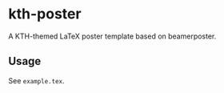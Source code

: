 # kth-poster
A KTH-themed LaTeX poster template based on beamerposter.

## Usage
See `example.tex`.
